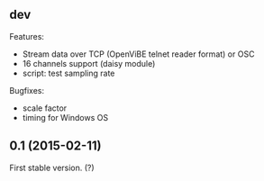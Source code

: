
## dev

Features:
  - Stream data over TCP (OpenViBE telnet reader format) or OSC
  - 16 channels support (daisy module)
  - script: test sampling rate

Bugfixes:
  - scale factor
  - timing for Windows OS

## 0.1 (2015-02-11)

First stable version. (?)
